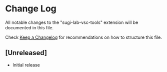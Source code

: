 # Change Log

All notable changes to the "sugi-lab-vsc-tools" extension will be documented in this file.

Check [Keep a Changelog](http://keepachangelog.com/) for recommendations on how to structure this file.

## [Unreleased]

- Initial release